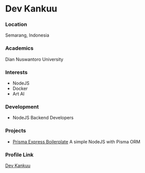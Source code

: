 # Dev Kankuu

### Location

Semarang, Indonesia

### Academics

Dian Nuswantoro University

### Interests

- NodeJS
- Docker
- Art AI

### Development

- NodeJS Backend Developers

### Projects

- [Prisma Express Boilerplate](https://gitlab.com/kankuu/prisma-express.git) A simple NodeJS with Pisma ORM

### Profile Link

[Dev Kankuu](https://github.com/abaskankuu)